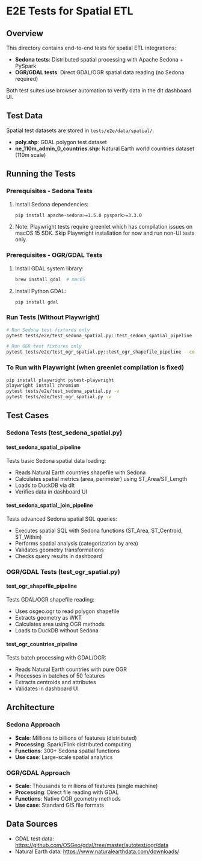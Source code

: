 # E2E Tests for Spatial ETL

## Overview
This directory contains end-to-end tests for spatial ETL integrations:
- **Sedona tests**: Distributed spatial processing with Apache Sedona + PySpark
- **OGR/GDAL tests**: Direct GDAL/OGR spatial data reading (no Sedona required)

Both test suites use browser automation to verify data in the dlt dashboard UI.

## Test Data
Spatial test datasets are stored in `tests/e2e/data/spatial/`:
- **poly.shp**: GDAL polygon test dataset
- **ne_110m_admin_0_countries.shp**: Natural Earth world countries dataset (110m scale)

## Running the Tests

### Prerequisites - Sedona Tests
1. Install Sedona dependencies:
   ```bash
   pip install apache-sedona>=1.5.0 pyspark>=3.3.0
   ```

2. Note: Playwright tests require greenlet which has compilation issues on macOS 15 SDK.
   Skip Playwright installation for now and run non-UI tests only.

### Prerequisites - OGR/GDAL Tests
1. Install GDAL system library:
   ```bash
   brew install gdal  # macOS
   ```

2. Install Python GDAL:
   ```bash
   pip install gdal
   ```

### Run Tests (Without Playwright)
```bash
# Run Sedona test fixtures only
pytest tests/e2e/test_sedona_spatial.py::test_sedona_spatial_pipeline --co

# Run OGR test fixtures only  
pytest tests/e2e/test_ogr_spatial.py::test_ogr_shapefile_pipeline --co
```

### To Run with Playwright (when greenlet compilation is fixed)
```bash
pip install playwright pytest-playwright
playwright install chromium
pytest tests/e2e/test_sedona_spatial.py -v
pytest tests/e2e/test_ogr_spatial.py -v
```

## Test Cases

### Sedona Tests (test_sedona_spatial.py)

#### test_sedona_spatial_pipeline
Tests basic Sedona spatial data loading:
- Reads Natural Earth countries shapefile with Sedona
- Calculates spatial metrics (area, perimeter) using ST_Area/ST_Length
- Loads to DuckDB via dlt
- Verifies data in dashboard UI

#### test_sedona_spatial_join_pipeline
Tests advanced Sedona spatial SQL queries:
- Executes spatial SQL with Sedona functions (ST_Area, ST_Centroid, ST_Within)
- Performs spatial analysis (categorization by area)
- Validates geometry transformations
- Checks query results in dashboard

### OGR/GDAL Tests (test_ogr_spatial.py)

#### test_ogr_shapefile_pipeline
Tests GDAL/OGR shapefile reading:
- Uses osgeo.ogr to read polygon shapefile
- Extracts geometry as WKT
- Calculates area using OGR methods
- Loads to DuckDB without Sedona

#### test_ogr_countries_pipeline  
Tests batch processing with GDAL/OGR:
- Reads Natural Earth countries with pure OGR
- Processes in batches of 50 features
- Extracts centroids and attributes
- Validates in dashboard UI

## Architecture

### Sedona Approach
- **Scale**: Millions to billions of features (distributed)
- **Processing**: Spark/Flink distributed computing
- **Functions**: 300+ Sedona spatial functions
- **Use case**: Large-scale spatial analytics

### OGR/GDAL Approach
- **Scale**: Thousands to millions of features (single machine)
- **Processing**: Direct file reading with GDAL
- **Functions**: Native OGR geometry methods
- **Use case**: Standard GIS file formats

## Data Sources
- GDAL test data: https://github.com/OSGeo/gdal/tree/master/autotest/ogr/data
- Natural Earth data: https://www.naturalearthdata.com/downloads/
